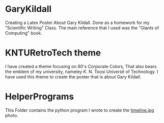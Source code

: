 # GaryKildall
Creating a Latex Poster About Gary Kildall.
Done as a homework for my "Scientific Writing" Class.
The main reference that I used was the "Giants of Computing" book.


# KNTURetroTech theme
I have created a theme focusing on 80's Corporate Colors, That also bears the emblem of 
my university, nameley K. N. Toosi Universit of Technology.
I have used this theme to create the poster that is about Gary Kildall.

# HelperPrograms
This Folder contains the python program I wrote to create the [timeline.jpg](https://github.com/xemadp/GaryKildall/blob/master/images/timeline.jpg) photo.

